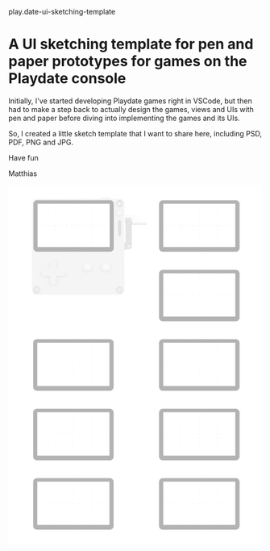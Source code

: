 play.date-ui-sketching-template
# A UI sketching template for pen and paper prototypes for games on the Playdate console

Initially, I've started developing Playdate games right in VSCode, but then had to make a step back to actually design the games, views and UIs with pen and paper before diving into implementing the games and its UIs.

So, I created a little sketch template that I want to share here, including PSD, PDF, PNG and JPG.

Have fun

Matthias

![Preview of JPG](https://raw.githubusercontent.com/salam/play.date-ui-sketching-template/main/Playdate%20UI%20UX%20sketch%20frame%20paper%20A4.png)

